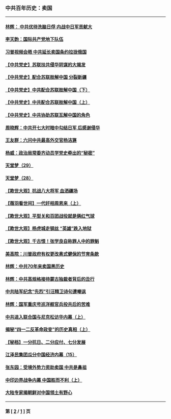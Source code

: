 ### 中共百年历史：卖国
---
#### [林辉： 中共优待洗脑日俘 内战中日军贡献大](../../pages/nf1176117/n13624644.md?12270430) 
#### [李天韵：国际共产党地下队伍](../../pages/nf1176117/n13611808.md?12270430) 
#### [习普视频会晤 中共延长卖国条约拉拢俄国](../../pages/nf1176117/n13060971.md?12270430) 
#### [【中共党史】苏联扶共侵华阴谋的大揭发](../../pages/nf1176117/n13056050.md?12270430) 
#### [【中共党史】配合苏联肢解中国 分裂新疆](../../pages/nf1176117/n13040700.md?12270430) 
#### [【中共党史】中共配合苏联肢解中国（下）](../../pages/nf1176117/n13035660.md?12270430) 
#### [【中共党史】中共配合苏联肢解中国（上）](../../pages/nf1176117/n13030262.md?12270430) 
#### [【中共党史】中共协助苏联瓦解中国的角色](../../pages/nf1176117/n13018109.md?12270430) 
#### [周晓辉：中共开七大时暗中勾结日军 后感谢侵华](../../pages/nf1176117/n12921960.md?12270430) 
#### [王友群：六问中共最高外交官杨洁篪](../../pages/nf1176117/n12836495.md?12270430) 
#### [杨威：政治局常委齐动员学党史牵出的“秘密”](../../pages/nf1176117/n12764642.md?12270430) 
#### [天堂梦（29）](../../pages/nf1176117/n12408465.md?12270430) 
#### [天堂梦（28）](../../pages/nf1176117/n12408309.md?12270430) 
#### [【欺世大观】抗战八大将军 血洒疆场](../../pages/nf1176117/n12357044.md?12270430) 
#### [【薇羽看世间】一代奸相周恩来（上）](../../pages/nf1176117/n12401109.md?12270430) 
#### [【欺世大观】平型关和百团战役就是俩红气球](../../pages/nf1176117/n12359157.md?12270430) 
#### [【欺世大观】杨虎城走钢丝 “英雄”跌入地狱](../../pages/nf1176117/n12358840.md?12270430) 
#### [【欺世大观】千古恨！张学良自称罪人中的罪魁](../../pages/nf1176117/n12358629.md?12270430) 
#### [美高院：川普政府有权更改奥式健保的节育条款](../../pages/nf1176117/n12242171.md?12270430) 
#### [林辉：中共70年来卖国黑历史](../../pages/nf1176117/n11552181.md?12270430) 
#### [林辉：中共高规格接待蒙古独裁者背后的丑行](../../pages/nf1176117/n11225005.md?12270430) 
#### [中共陆军纪念“先烈”引汪精卫诗句遭嘲讽](../../pages/nf1176117/n11153345.md?12270430) 
#### [林辉：国军重庆号巡洋舰官兵投共后的苦难](../../pages/nf1176117/n10997801.md?12270430) 
#### [中共进入联合国与尼克松访华内幕（上）](../../pages/nf1176117/n10138788.md?12270430) 
#### [揭秘“四一二反革命政变”的历史真相（上）](../../pages/nf1176117/n9996650.md?12270430) 
#### [【秘档】一分抗日、二分应付、七分发展](../../pages/nf1176117/n9331484.md?12270430) 
#### [江泽民集团瓜分中国经济内幕（15）](../../pages/nf1176117/n9268584.md?12270430) 
#### [张东园：受境外势力资助卖国 中共是鼻祖](../../pages/nf1176117/n9272480.md?12270430) 
#### [中印边界战争内幕 中国胜而不利（上）](../../pages/nf1176117/n9252458.md?12270430) 
#### [大陆专家揭朝鲜对中国领土有野心](../../pages/nf1176117/n9074056.md?12270430) 

---
#### 第 [ [2](./2.md?12270430) / [1](./1.md?12270430) ] 页
